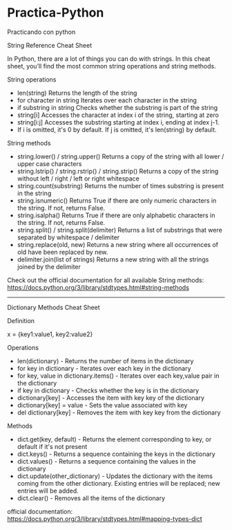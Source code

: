 # Practica-Python
Practicando con python

String Reference Cheat Sheet

In Python, there are a lot of things you can do with strings. In this cheat sheet, you’ll find the most common string operations and string methods.

String operations

   - len(string) Returns the length of the string
   - for character in string Iterates over each character in the string
   - if substring in string Checks whether the substring is part of the string
   - string[i] Accesses the character at index i of the string, starting at zero
   - string[i:j] Accesses the substring starting at index i, ending at index j-1. 
   - If i is omitted, it's 0 by default. If j is omitted, it's len(string) by default.

String methods

   - string.lower() / string.upper() Returns a copy of the string with all lower / upper case characters
   - string.lstrip() / string.rstrip() / string.strip() Returns a copy of the string without left / right / left or right whitespace
   - string.count(substring) Returns the number of times substring is present in the string
   - string.isnumeric() Returns True if there are only numeric characters in the string. If not, returns False.
   - string.isalpha() Returns True if there are only alphabetic characters in the string. If not, returns False.
   - string.split() / string.split(delimiter) Returns a list of substrings that were separated by whitespace / delimiter
   - string.replace(old, new) Returns a new string where all occurrences of old have been replaced by new.
   - delimiter.join(list of strings) Returns a new string with all the strings joined by the delimiter 

Check out the official documentation for all available String methods: https://docs.python.org/3/library/stdtypes.html#string-methods


------------------------------------------------------------------------------------------------------------------------------------------------------------------------------

Dictionary Methods Cheat Sheet

Definition

x = {key1:value1, key2:value2}

Operations

   - len(dictionary) - Returns the number of items in the dictionary
   - for key in dictionary - Iterates over each key in the dictionary
   - for key, value in dictionary.items() - Iterates over each key,value pair in the dictionary
   - if key in dictionary - Checks whether the key is in the dictionary
   - dictionary[key] - Accesses the item with key key of the dictionary
   - dictionary[key] = value - Sets the value associated with key
   - del dictionary[key] - Removes the item with key key from the dictionary

Methods

   - dict.get(key, default) - Returns the element corresponding to key, or default if it's not present
   - dict.keys() - Returns a sequence containing the keys in the dictionary
   - dict.values() - Returns a sequence containing the values in the dictionary
   - dict.update(other_dictionary) - Updates the dictionary with the items coming from the other dictionary. Existing entries will be replaced; new entries will be added.
   - dict.clear() - Removes all the items of the dictionary
    
   official documentation: https://docs.python.org/3/library/stdtypes.html#mapping-types-dict
